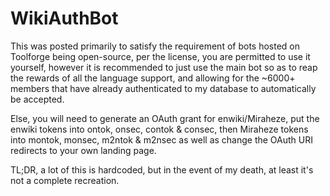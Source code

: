 # WikiAuthBot

This was posted primarily to satisfy the requirement of bots hosted on Toolforge being open-source, per the license, you are permitted to use it yourself, however it is recommended
to just use the main bot so as to reap the rewards of all the language support, and allowing for the ~6000+ members that have already authenticated to my database to automatically 
be accepted.

Else, you will need to generate an OAuth grant for enwiki/Miraheze, put the enwiki tokens into ontok, onsec, contok & consec, then Miraheze tokens into montok, monsec, m2ntok & 
m2nsec as well as change the OAuth URI redirects to your own landing page.

TL;DR, a lot of this is hardcoded, but in the event of my death, at least it's not a complete recreation.
